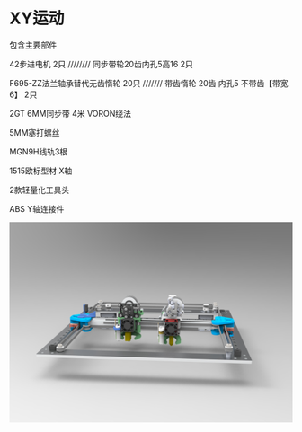 # XY运动
包含主要部件

42步进电机 2只   ////////   同步带轮20齿内孔5高16 2只

F695-ZZ法兰轴承替代无齿惰轮 20只        ///////        带齿惰轮 20齿 内孔5 不带齿【带宽6】 2只

2GT 6MM同步带 4米   VORON绕法

5MM塞打螺丝

MGN9H线轨3根

1515欧标型材 X轴

2款轻量化工具头

ABS Y轴连接件


![](https://github.com/thunder439/VRBOT/blob/main/XY/XY.jpg)
